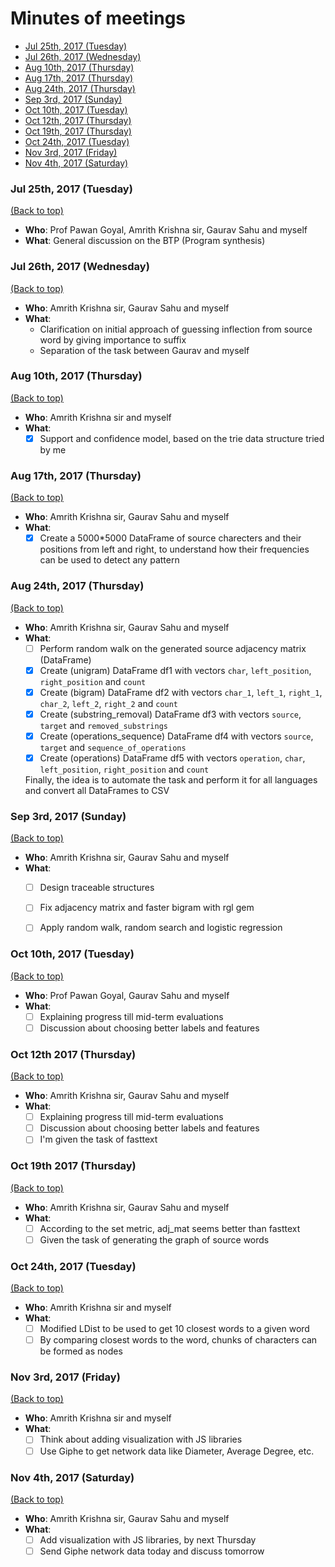 # Minutes of meetings

- [Jul 25th, 2017 (Tuesday)](#jul-25th-2017-tuesday)
- [Jul 26th, 2017 (Wednesday)](#jul-26th-2017-wednesday)
- [Aug 10th, 2017 (Thursday)](#aug-10th-2017-thursday)
- [Aug 17th, 2017 (Thursday)](#aug-17th-2017-thursday)
- [Aug 24th, 2017 (Thursday)](#aug-24th-2017-thursday)
- [Sep 3rd, 2017 (Sunday)](#sep-3rd-2017-sunday)
- [Oct 10th, 2017 (Tuesday)](#oct-10th-2017-tuesday)
- [Oct 12th, 2017 (Thursday)](#oct-12th-2017-thursday)
- [Oct 19th, 2017 (Thursday)](#oct-19th-2017-thursday)
- [Oct 24th, 2017 (Tuesday)](#oct-24th-2017-tuesday)
- [Nov 3rd, 2017 (Friday)](#nov-3rd-2017-friday)
- [Nov 4th, 2017 (Saturday)](#nov-4th-2017-saturday)

### Jul 25th, 2017 (Tuesday)

[(Back to top)](#minutes-of-meetings)

- **Who**: Prof Pawan Goyal, Amrith Krishna sir, Gaurav Sahu and myself
- **What**: General discussion on the BTP (Program synthesis)

### Jul 26th, 2017 (Wednesday)

[(Back to top)](#minutes-of-meetings)

- **Who**: Amrith Krishna sir, Gaurav Sahu and myself
- **What**:
  - Clarification on initial approach of guessing inflection from source word by giving importance to suffix
  - Separation of the task between Gaurav and myself

### Aug 10th, 2017 (Thursday)

[(Back to top)](#minutes-of-meetings)

- **Who**: Amrith Krishna sir and myself
- **What**: 
  - [x] Support and confidence model, based on the trie data structure tried by me

### Aug 17th, 2017 (Thursday)

[(Back to top)](#minutes-of-meetings)

- **Who**: Amrith Krishna sir, Gaurav Sahu and myself
- **What**: 
  - [x] Create a 5000*5000 DataFrame of source charecters and their positions from left and right, to understand how their frequencies can be used to detect any pattern

### Aug 24th, 2017 (Thursday)

[(Back to top)](#minutes-of-meetings)

- **Who**: Amrith Krishna sir, Gaurav Sahu and myself
- **What**: 
  - [ ] Perform random walk on the generated source adjacency matrix (DataFrame)
  - [x] Create (unigram) DataFrame df1 with vectors `char`, `left_position`, `right_position` and `count`
  - [x] Create (bigram) DataFrame df2 with vectors `char_1`, `left_1`, `right_1`, `char_2`, `left_2`, `right_2` and `count`
  - [x] Create (substring_removal) DataFrame df3 with vectors `source`, `target` and `removed_substrings`
  - [x] Create (operations_sequence) DataFrame df4 with vectors `source`, `target` and `sequence_of_operations`
  - [x] Create (operations) DataFrame df5 with vectors `operation`, `char`, `left_position`, `right_position` and `count`

  Finally, the idea is to automate the task and perform it for all languages and convert all DataFrames to CSV

### Sep 3rd, 2017 (Sunday)

[(Back to top)](#minutes-of-meetings)

- **Who**: Amrith Krishna sir, Gaurav Sahu and myself
- **What**: 
  - [ ] Design traceable structures
  - [ ] Fix adjacency matrix and faster bigram with rgl gem
  - [ ] Apply random walk, random search and logistic regression


### Oct 10th, 2017 (Tuesday)

[(Back to top)](#minutes-of-meetings)

- **Who**: Prof Pawan Goyal, Gaurav Sahu and myself
- **What**: 
  - [ ] Explaining progress till mid-term evaluations
  - [ ] Discussion about choosing better labels and features

### Oct 12th 2017 (Thursday)

[(Back to top)](#minutes-of-meetings)

- **Who**: Amrith Krishna sir, Gaurav Sahu and myself
- **What**: 
  - [ ] Explaining progress till mid-term evaluations
  - [ ] Discussion about choosing better labels and features
  - [ ] I'm given the task of fasttext

### Oct 19th 2017 (Thursday)

[(Back to top)](#minutes-of-meetings)

- **Who**: Amrith Krishna sir, Gaurav Sahu and myself
- **What**: 
  - [ ] According to the set metric, adj_mat seems better than fasttext
  - [ ] Given the task of generating the graph of source words

### Oct 24th, 2017 (Tuesday)

[(Back to top)](#minutes-of-meetings)

- **Who**: Amrith Krishna sir and myself
- **What**: 
  - [ ] Modified LDist to be used to get 10 closest words to a given word
  - [ ] By comparing closest words to the word, chunks of characters can be formed as nodes

### Nov 3rd, 2017 (Friday)

[(Back to top)](#minutes-of-meetings)

- **Who**: Amrith Krishna sir and myself
- **What**: 
  - [ ] Think about adding visualization with JS libraries
  - [ ] Use Giphe to get network data like Diameter, Average Degree, etc.

### Nov 4th, 2017 (Saturday)

[(Back to top)](#minutes-of-meetings)

- **Who**: Amrith Krishna sir, Gaurav Sahu and myself
- **What**: 
  - [ ] Add visualization with JS libraries, by next Thursday
  - [ ] Send Giphe network data today and discuss tomorrow